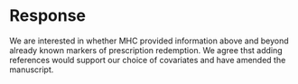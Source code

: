 # Response
We are interested in whether MHC provided information above and beyond already known markers of prescription redemption. We agree thst adding references would support our choice of covariates and have amended the manuscript.

<!-- {BearID:1C19383E-C13C-41BE-86A8-580A7BED516E-460-000000148DA834D9} -->
